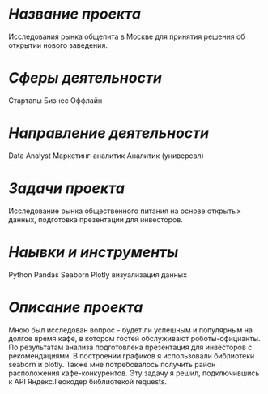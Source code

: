 # *Название проекта*
Исследования рынка общепита в Москве для принятия решения об
открытии нового заведения.
# *Сферы деятельности*
Стартапы
Бизнес
Оффлайн
# *Направление деятельности*
Data Analyst
Маркетинг-аналитик
Аналитик (универсал)
# *Задачи проекта*
Исследование рынка общественного питания на основе открытых данных, подготовка презентации для инвесторов.
# *Наывки и инструменты*
Python
Pandas
Seaborn
Plotly
визуализация данных
# *Описание проекта*
Мною был исследован вопрос - будет ли успешным и популярным на долгое время кафе, в
котором гостей обслуживают роботы-официанты. По результатам анализа подготовлена
презентация для инвесторов с рекомендациями. В построении графиков я использовали
библиотеки seaborn и plotly. Также мне потребовалось получить район расположения
кафе-конкурентов. Эту задачу я решил, подключившись к API Яндекс.Геокодер
библиотекой requests.
